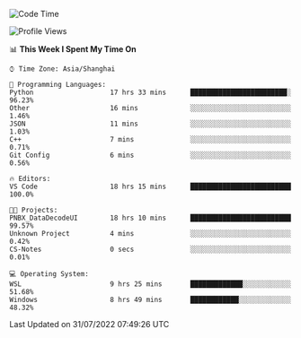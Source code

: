 <!--START_SECTION:waka-->
![Code Time](http://img.shields.io/badge/Code%20Time-178%20hrs%2045%20mins-blue)

![Profile Views](http://img.shields.io/badge/Profile%20Views-1-blue)

📊 **This Week I Spent My Time On** 

```text
⌚︎ Time Zone: Asia/Shanghai

💬 Programming Languages: 
Python                   17 hrs 33 mins      ████████████████████████░   96.23% 
Other                    16 mins             ░░░░░░░░░░░░░░░░░░░░░░░░░   1.46% 
JSON                     11 mins             ░░░░░░░░░░░░░░░░░░░░░░░░░   1.03% 
C++                      7 mins              ░░░░░░░░░░░░░░░░░░░░░░░░░   0.71% 
Git Config               6 mins              ░░░░░░░░░░░░░░░░░░░░░░░░░   0.56%

🔥 Editors: 
VS Code                  18 hrs 15 mins      █████████████████████████   100.0%

🐱‍💻 Projects: 
PNBX_DataDecodeUI        18 hrs 10 mins      █████████████████████████   99.57% 
Unknown Project          4 mins              ░░░░░░░░░░░░░░░░░░░░░░░░░   0.42% 
CS-Notes                 0 secs              ░░░░░░░░░░░░░░░░░░░░░░░░░   0.01%

💻 Operating System: 
WSL                      9 hrs 25 mins       █████████████░░░░░░░░░░░░   51.68% 
Windows                  8 hrs 49 mins       ████████████░░░░░░░░░░░░░   48.32%

```


 Last Updated on 31/07/2022 07:49:26 UTC
<!--END_SECTION:waka-->